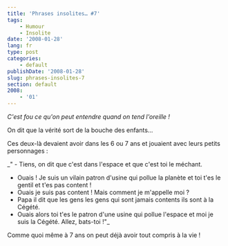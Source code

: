 ```yaml
---
title: 'Phrases insolites… #7'
tags:
    - Humour
    - Insolite
date: '2008-01-28'
lang: fr
type: post
categories:
    - default
publishDate: '2008-01-28'
slug: phrases-insolites-7
section: default
2008:
    - '01'
---
```


_C'est fou ce qu'on peut entendre quand on tend l'oreille&nbsp;!_

<!--more-->

On dit que la vérité sort de la bouche des enfants…

Ces deux-là devaient avoir dans les 6 ou 7 ans et jouaient avec leurs petits personnages&nbsp;:

_" - Tiens, on dit que c'est dans l'espace et que c'est toi le méchant.
- Ouais&nbsp;! Je suis un vilain patron d'usine qui pollue la planète et toi t'es le gentil et t'es pas content&nbsp;!
- Ouais je suis pas content&nbsp;! Mais comment je m'appelle moi&nbsp;?
- Papa il dit que les gens les gens qui sont jamais contents ils sont à la Cégété.
- Ouais alors toi t'es le patron d'une usine qui pollue l'espace et moi je suis la Cégété. Allez, bats-toi&nbsp;!"_

Comme quoi même à 7 ans on peut déjà avoir tout compris à la vie&nbsp;!